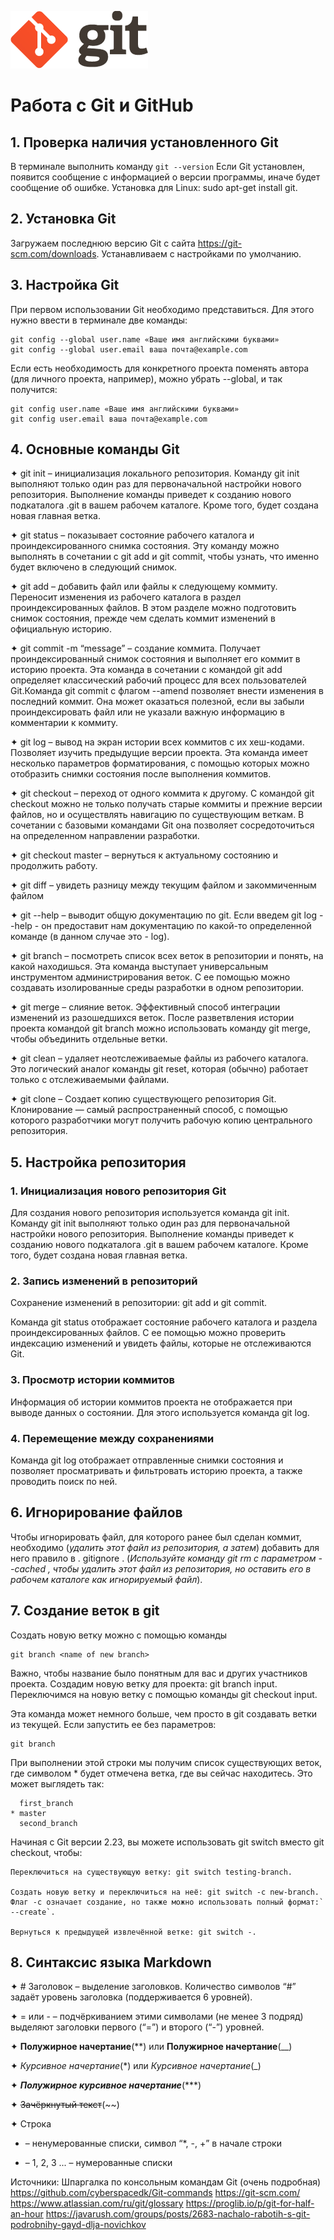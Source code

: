 ![logo](logo@2x.png)

# **Работа с Git и GitHub**

## 1. Проверка наличия установленного Git
В терминале выполнить команду `git --version`
Если Git установлен, появится сообщение с информацией о версии программы, иначе будет сообщение об ошибке.
Установка для Linux: sudo apt-get install git. 

## 2. Установка Git
Загружаем последнюю версию Git с сайта https://git-scm.com/downloads.
Устанавливаем с настройками по умолчанию.

## 3. Настройка Git
При первом использовании Git необходимо представиться. Для этого нужно ввести в терминале две команды:
```
git config --global user.name «Ваше имя английскими буквами» 
git config --global user.email ваша почта@example.com
```
Если есть необходимость для конкретного проекта поменять автора (для личного проекта, например), можно убрать --global, и так получится:
```
git config user.name «Ваше имя английскими буквами» 
git config user.email ваша почта@example.com
```

## 4. Основные команды Git
✦ git init – инициализация локального репозитория. Команду git init выполняют только один раз для первоначальной настройки нового репозитория. Выполнение команды приведет к созданию нового подкаталога .git в вашем рабочем каталоге. Кроме того, будет создана новая главная ветка.

✦ git status – показывает состояние рабочего каталога и проиндексированного снимка состояния. Эту команду можно выполнять в сочетании с git add и git commit, чтобы узнать, что именно будет включено в следующий снимок.

✦ git add – добавить файл или файлы к следующему коммиту. Переносит изменения из рабочего каталога в раздел проиндексированных файлов. В этом разделе можно подготовить снимок состояния, прежде чем сделать коммит изменений в официальную историю.

✦ git commit -m “message” – создание коммита. Получает проиндексированный снимок состояния и выполняет его коммит в историю проекта. Эта команда в сочетании с командой git add определяет классический рабочий процесс для всех пользователей Git.Команда git commit с флагом --amend позволяет внести изменения в последний коммит. Она может оказаться полезной, если вы забыли проиндексировать файл или не указали важную информацию в комментарии к коммиту.

✦ git log – вывод на экран истории всех коммитов с их хеш-кодами. Позволяет изучить предыдущие версии проекта. Эта команда имеет несколько параметров форматирования, с помощью которых можно отобразить снимки состояния после выполнения коммитов.

✦ git checkout – переход от одного коммита к другому. С командой git checkout можно не только получать старые коммиты и прежние версии файлов, но и осуществлять навигацию по существующим веткам. В сочетании с базовыми командами Git она позволяет сосредоточиться на определенном направлении разработки.

✦ git checkout master – вернуться к актуальному состоянию и продолжить работу.

✦ git diff – увидеть разницу между текущим файлом и закоммиченным файлом

✦ git --help – выводит общую документацию по git. Если введем git log --help - он предоставит нам документацию по какой-то определенной команде (в данном случае это - log).

✦ git branch – посмотреть список всех веток в репозитории и понять, на какой находишься. Эта команда выступает универсальным инструментом администрирования веток. С ее помощью можно создавать изолированные среды разработки в одном репозитории.

✦ git merge – слияние веток. Эффективный способ интеграции изменений из разошедшихся веток. После разветвления истории проекта командой git branch можно использовать команду git merge, чтобы объединить отдельные ветки.

✦ git clean – yдаляет неотслеживаемые файлы из рабочего каталога. Это логический аналог команды git reset, которая (обычно) работает только с отслеживаемыми файлами.

✦ git clone – Создает копию существующего репозитория Git. Клонирование — самый распространенный способ, с помощью которого разработчики могут получить рабочую копию центрального репозитория.

## 5. Настройка репозитория
### 1. Инициализация нового репозитория Git
Для создания нового репозитория используется команда git init. Команду git init выполняют только один раз для первоначальной настройки нового репозитория. Выполнение команды приведет к созданию нового подкаталога .git в вашем рабочем каталоге. Кроме того, будет создана новая главная ветка. 
### 2. Запись изменений в репозиторий
Сохранение изменений в репозитории: git add и git commit. 

Команда git status отображает состояние рабочего каталога и раздела проиндексированных файлов. С ее помощью можно проверить индексацию изменений и увидеть файлы, которые не отслеживаются Git. 
### 3. Просмотр истории коммитов
Информация об истории коммитов проекта не отображается при выводе данных о состоянии. Для этого используется команда git log.

### 4. Перемещение между сохранениями
Команда git log отображает отправленные снимки состояния и позволяет просматривать и фильтровать историю проекта, а также проводить поиск по ней. 
## 6. Игнорирование файлов
Чтобы игнорировать файл, для которого ранее был сделан коммит, необходимо (*удалить этот файл из репозитория, а затем*) добавить для него правило в . gitignore . (*Используйте команду git rm с параметром --cached , чтобы удалить этот файл из репозитория, но оставить его в рабочем каталоге как игнорируемый файл*).
## 7. Создание веток в git
Создать новую ветку можно с помощью команды 
```
git branch <name of new branch>
```
Важно, чтобы название было понятным для вас и других участников проекта. Создадим новую ветку для проекта: git branch input. Переключимся на новую ветку с помощью команды git checkout input.

Эта команда может немного больше, чем просто в git создавать ветки из текущей. Если запустить ее без параметров:
```
git branch
```
При выполнении этой строки мы получим список существующих веток, где символом * будет отмечена ветка, где вы сейчас находитесь. Это может выглядеть так:
```
  first_branch
* master
  second_branch
```


Начиная с Git версии 2.23, вы можете использовать git switch вместо git checkout, чтобы:

    Переключиться на существующую ветку: git switch testing-branch.

    Создать новую ветку и переключиться на неё: git switch -c new-branch. Флаг -c означает создание, но также можно использовать полный формат:` --create`.

    Вернуться к предыдущей извлечённой ветке: git switch -.

## 8. Синтаксис языка Markdown
✦ # Заголовок – выделение заголовков. Количество символов “#” задаёт уровень заголовка
(поддерживается 6 уровней).

✦ = или - – подчёркиванием этими символами (не менее 3 подряд) выделяют заголовки
первого (“=”) и второго (“-”) уровней.

✦ **Полужирное начертание**(**) или __Полужирное начертание__(__)

✦ *Курсивное начертание*(*) или _Курсивное начертание_(_)

✦ ***Полужирное курсивное начертание***(***)

✦ ~~Зачёркнутый текст~~(~~)

✦ Строка 

* – ненумерованные списки, символ “*, -, +” в начале строки

* – 1, 2, 3 ... – нумерованные списки

Источники:
Шпаргалка по консольным командам Git (очень подробная) https://github.com/cyberspacedk/Git-commands
https://git-scm.com/
https://www.atlassian.com/ru/git/glossary
https://proglib.io/p/git-for-half-an-hour
https://javarush.com/groups/posts/2683-nachalo-rabotih-s-git-podrobnihy-gayd-dlja-novichkov
